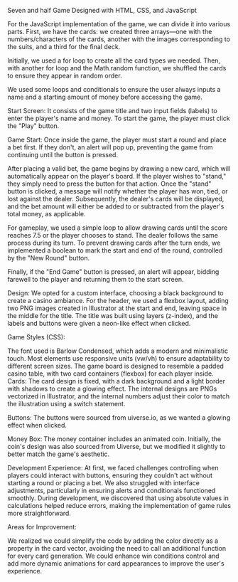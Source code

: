 Seven and half Game
Designed with HTML, CSS, and JavaScript

For the JavaScript implementation of the game, we can divide it into various parts.
First, we have the cards: we created three arrays—one with the numbers/characters of the cards, another with the images corresponding to the suits, and a third for the final deck.

Initially, we used a for loop to create all the card types we needed. Then, with another for loop and the Math.random function, we shuffled the cards to ensure they appear in random order.

We used some loops and conditionals to ensure the user always inputs a name and a starting amount of money before accessing the game.

Start Screen:
It consists of the game title and two input fields (labels) to enter the player's name and money. To start the game, the player must click the "Play" button.

Game Start:
Once inside the game, the player must start a round and place a bet first. If they don't, an alert will pop up, preventing the game from continuing until the button is pressed.

After placing a valid bet, the game begins by drawing a new card, which will automatically appear on the player's board. If the player wishes to "stand," they simply need to press the button for that action. Once the "stand" button is clicked, a message will notify whether the player has won, tied, or lost against the dealer. Subsequently, the dealer's cards will be displayed, and the bet amount will either be added to or subtracted from the player's total money, as applicable.

For gameplay, we used a simple loop to allow drawing cards until the score reaches 7.5 or the player chooses to stand. The dealer follows the same process during its turn. To prevent drawing cards after the turn ends, we implemented a boolean to mark the start and end of the round, controlled by the "New Round" button.

Finally, if the "End Game" button is pressed, an alert will appear, bidding farewell to the player and returning them to the start screen.

Design:
We opted for a custom interface, choosing a black background to create a casino ambiance. For the header, we used a flexbox layout, adding two PNG images created in Illustrator at the start and end, leaving space in the middle for the title. The title was built using layers (z-index), and the labels and buttons were given a neon-like effect when clicked.

Game Styles (CSS):

The font used is Barlow Condensed, which adds a modern and minimalistic touch.
Most elements use responsive units (vw/vh) to ensure adaptability to different screen sizes.
The game board is designed to resemble a padded casino table, with two card containers (flexbox) for each player inside.
Cards:
The card design is fixed, with a dark background and a light border with shadows to create a glowing effect. The internal designs are PNGs vectorized in Illustrator, and the internal numbers adjust their color to match the illustration using a switch statement.

Buttons:
The buttons were sourced from uiverse.io, as we wanted a glowing effect when clicked.

Money Box:
The money container includes an animated coin. Initially, the coin's design was also sourced from Uiverse, but we modified it slightly to better match the game's aesthetic.

Development Experience:
At first, we faced challenges controlling when players could interact with buttons, ensuring they couldn't act without starting a round or placing a bet. We also struggled with interface adjustments, particularly in ensuring alerts and conditionals functioned smoothly. During development, we discovered that using absolute values in calculations helped reduce errors, making the implementation of game rules more straightforward.

Areas for Improvement:

We realized we could simplify the code by adding the color directly as a property in the card vector, avoiding the need to call an additional function for every card generation.
We could enhance win conditions control and add more dynamic animations for card appearances to improve the user's experience.
